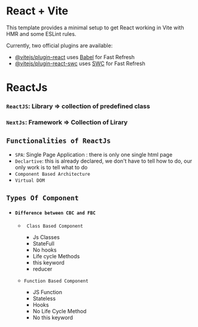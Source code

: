# React + Vite

This template provides a minimal setup to get React working in Vite with HMR and some ESLint rules.

Currently, two official plugins are available:

- [@vitejs/plugin-react](https://github.com/vitejs/vite-plugin-react/blob/main/packages/plugin-react/README.md) uses [Babel](https://babeljs.io/) for Fast Refresh
- [@vitejs/plugin-react-swc](https://github.com/vitejs/vite-plugin-react-swc) uses [SWC](https://swc.rs/) for Fast Refresh


# ReactJs

### `ReactJS`: Library => collection of predefined class
### `NextJs`: Framework => Collection of Lirary

## `Functionalities of ReactJs`
- `SPA`: Single Page Application : there is only one single html page 
- `Declartive`: this is already declared, we don't have to tell how to do, our only work is to tell what to do
- `Component Based Architecture`
- `Virtual DOM`

## `Types Of Component`
- #### `Difference between CBC and FBC`
    - ` Class Based Component`
        - Js Classes
        - StateFull
        - No hooks
        - Life cycle Methods
        - this keyword
        - reducer

    - `Function Based Component`
       - JS Function
       - Stateless
       - Hooks
       - No Life Cycle Method
       - No this keyword
